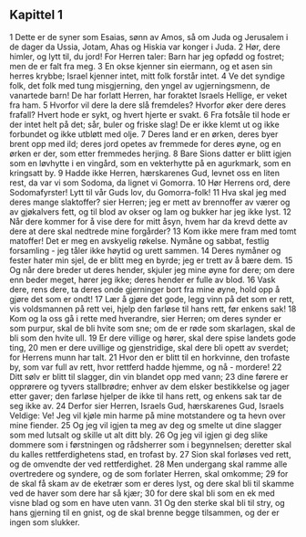 ## Kapittel 1

1 Dette er de syner som Esaias, sønn av Amos, så om Juda og Jerusalem i de dager da Ussia, Jotam, Ahas og Hiskia var konger i Juda.
2 Hør, dere himler, og lytt til, du jord! For Herren taler: Barn har jeg opfødd og fostret; men de er falt fra meg.
3 En okse kjenner sin eiermann, og et asen sin herres krybbe; Israel kjenner intet, mitt folk forstår intet.
4 Ve det syndige folk, det folk med tung misgjerning, den yngel av ugjerningsmenn, de vanartede barn! De har forlatt Herren, har foraktet Israels Hellige, er veket fra ham.
5 Hvorfor vil dere la dere slå fremdeles? Hvorfor øker dere deres frafall? Hvert hode er sykt, og hvert hjerte er svakt.
6 Fra fotsåle til hode er der intet helt på det; sår, buler og friske slag! De er ikke klemt ut og ikke forbundet og ikke utbløtt med olje.
7 Deres land er en ørken, deres byer brent opp med ild; deres jord opetes av fremmede for deres øyne, og en ørken er der, som etter fremmedes herjing.
8 Bare Sions datter er blitt igjen som en løvhytte i en vingård, som en vekterhytte på en agurkmark, som en kringsatt by.
9 Hadde ikke Herren, hærskarenes Gud, levnet oss en liten rest, da var vi som Sodoma, da lignet vi Gomorra.
10 Hør Herrens ord, dere Sodomafyrster! Lytt til vår Guds lov, du Gomorra-folk!
11 Hva skal jeg med deres mange slaktoffer? sier Herren; jeg er mett av brennoffer av værer og av gjøkalvers fett, og til blod av okser og lam og bukker har jeg ikke lyst.
12 Når dere kommer for å vise dere for mitt åsyn, hvem har da krevd dette av dere at dere skal nedtrede mine forgårder?
13 Kom ikke mere fram med tomt matoffer! Det er meg en avskyelig røkelse. Nymåne og sabbat, festlig forsamling - jeg tåler ikke høytid og urett sammen.
14 Deres nymåner og fester hater min sjel, de er blitt meg en byrde; jeg er trett av å bære dem.
15 Og når dere breder ut deres hender, skjuler jeg mine øyne for dere; om dere enn beder meget, hører jeg ikke; deres hender er fulle av blod.
16 Vask dere, rens dere, ta deres onde gjerninger bort fra mine øyne, hold opp å gjøre det som er ondt!
17 Lær å gjøre det gode, legg vinn på det som er rett, vis voldsmannen på rett vei, hjelp den farløse til hans rett, før enkens sak!
18 Kom og la oss gå i rette med hverandre, sier Herren; om deres synder er som purpur, skal de bli hvite som sne; om de er røde som skarlagen, skal de bli som den hvite ull.
19 Er dere villige og hører, skal dere spise landets gode ting,
20 men er dere uvillige og gjenstridige, skal dere bli opett av sverdet; for Herrens munn har talt.
21 Hvor den er blitt til en horkvinne, den trofaste by, som var full av rett, hvor rettferd hadde hjemme, og nå - mordere!
22 Ditt sølv er blitt til slagger, din vin blandet opp med vann;
23 dine førere er opprørere og tyvers stallbrødre; enhver av dem elsker bestikkelse og jager etter gaver; den farløse hjelper de ikke til hans rett, og enkens sak tar de seg ikke av.
24 Derfor sier Herren, Israels Gud, hærskarenes Gud, Israels Veldige: Ve! Jeg vil kjøle min harme på mine motstandere og ta hevn over mine fiender.
25 Og jeg vil igjen ta meg av deg og smelte ut dine slagger som med lutsalt og skille ut alt ditt bly.
26 Og jeg vil igjen gi deg slike dommere som i førstningen og rådsherrer som i begynnelsen; deretter skal du kalles rettferdighetens stad, en trofast by.
27 Sion skal forløses ved rett, og de omvendte der ved rettferdighet.
28 Men undergang skal ramme alle overtredere og syndere, og de som forlater Herren, skal omkomme;
29 for de skal få skam av de eketrær som er deres lyst, og dere skal bli til skamme ved de haver som dere har så kjær;
30 for dere skal bli som en ek med visne blad og som en have uten vann.
31 Og den sterke skal bli til stry, og hans gjerning til en gnist, og de skal brenne begge tilsammen, og der er ingen som slukker.
